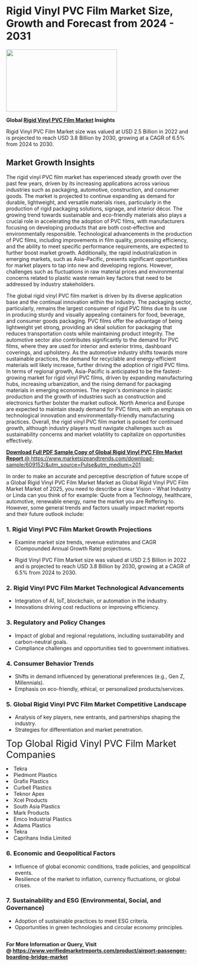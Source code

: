 <H1>Rigid Vinyl PVC Film Market Size, Growth and Forecast from 2024 - 2031</H1><img class="aligncenter size-medium wp-image-584254" src="https://thirdeyenews.in/wp-content/uploads/2024/09/Global-Market-Research-300x168.jpeg" alt="" width="300" height="168" /><p><strong>Global&nbsp;<a href="https://www.marketsizeandtrends.com/download-sample/609152/&amp;utm_source=Pulse&amp;utm_medium=201">Rigid Vinyl PVC Film Market</a> Insights</strong></p><p>Rigid Vinyl PVC Film Market size was valued at USD 2.5 Billion in 2022 and is projected to reach USD 3.8 Billion by 2030, growing at a CAGR of 6.5% from 2024 to 2030.</p><p><h2>Market Growth Insights</h2> <p>The rigid vinyl PVC film market has experienced steady growth over the past few years, driven by its increasing applications across various industries such as packaging, automotive, construction, and consumer goods. The market is projected to continue expanding as demand for durable, lightweight, and versatile materials rises, particularly in the production of rigid packaging solutions, signage, and interior décor. The growing trend towards sustainable and eco-friendly materials also plays a crucial role in accelerating the adoption of PVC films, with manufacturers focusing on developing products that are both cost-effective and environmentally responsible. Technological advancements in the production of PVC films, including improvements in film quality, processing efficiency, and the ability to meet specific performance requirements, are expected to further boost market growth. Additionally, the rapid industrialization in emerging markets, such as Asia-Pacific, presents significant opportunities for market players to tap into new and developing regions. However, challenges such as fluctuations in raw material prices and environmental concerns related to plastic waste remain key factors that need to be addressed by industry stakeholders.</p> <p><a href="#"></a></p> <p>The global rigid vinyl PVC film market is driven by its diverse application base and the continual innovation within the industry. The packaging sector, particularly, remains the largest consumer of rigid PVC films due to its use in producing sturdy and visually appealing containers for food, beverage, and consumer goods packaging. PVC films offer the advantage of being lightweight yet strong, providing an ideal solution for packaging that reduces transportation costs while maintaining product integrity. The automotive sector also contributes significantly to the demand for PVC films, where they are used for interior and exterior trims, dashboard coverings, and upholstery. As the automotive industry shifts towards more sustainable practices, the demand for recyclable and energy-efficient materials will likely increase, further driving the adoption of rigid PVC films. In terms of regional growth, Asia-Pacific is anticipated to be the fastest-growing market for rigid vinyl PVC films, driven by expanding manufacturing hubs, increasing urbanization, and the rising demand for packaging materials in emerging economies. The region's dominance in plastic production and the growth of industries such as construction and electronics further bolster the market outlook. North America and Europe are expected to maintain steady demand for PVC films, with an emphasis on technological innovation and environmentally-friendly manufacturing practices. Overall, the rigid vinyl PVC film market is poised for continued growth, although industry players must navigate challenges such as sustainability concerns and market volatility to capitalize on opportunities effectively.</p> <p><a href="#"></p><p><span class=""><strong>Download Full PDF Sample Copy of Global Rigid Vinyl PVC Film Market Report</strong> @ <a href="https://www.marketsizeandtrends.com/download-sample/609152/&amp;utm_source=Pulse&amp;utm_medium=201" target="_blank">https://www.marketsizeandtrends.com/download-sample/609152/&amp;utm_source=Pulse&amp;utm_medium=201</a></span></p><p>In order to make an accurate and perceptive description of future scope of a Global&nbsp;Rigid Vinyl PVC Film Market Market as Global&nbsp;Rigid Vinyl PVC Film Market Market of 2025, you need to describe a clear Vision &ndash; What Industry or Linda can you think of for example: Quote from a Technology, healthcare, automotive, renewable energy, name the market you are Reffering to. However, some general trends and factors usually impact market reports and their future outlook include:</p><h3>1.&nbsp;<strong>Rigid Vinyl PVC Film Market Growth Projections</strong></h3><ul><li>Examine market size trends, revenue estimates and CAGR (Compounded Annual Growth Rate) projections.</li><li><p>Rigid Vinyl PVC Film Market size was valued at USD 2.5 Billion in 2022 and is projected to reach USD 3.8 Billion by 2030, growing at a CAGR of 6.5% from 2024 to 2030.</p></li></ul><h3>2.&nbsp;<strong>Rigid Vinyl PVC Film Market Technological Advancements</strong></h3><ul><li>Integration of AI, IoT, blockchain, or automation in the industry.</li><li>Innovations driving cost reductions or improving efficiency.</li></ul><h3>3.&nbsp;<strong>Regulatory and Policy Changes</strong></h3><ul><li>Impact of global and regional regulations, including sustainability and carbon-neutral goals.</li><li>Compliance challenges and opportunities tied to government initiatives.</li></ul><h3>4.&nbsp;<strong>Consumer Behavior Trends</strong></h3><ul><li>Shifts in demand influenced by generational preferences (e.g., Gen Z, Millennials).</li><li>Emphasis on eco-friendly, ethical, or personalized products/services.</li></ul><h3>5.&nbsp;<strong>Global Rigid Vinyl PVC Film Market Competitive Landscape</strong></h3><ul><li>Analysis of key players, new entrants, and partnerships shaping the industry.</li><li>Strategies for differentiation and market penetration.</li></ul><p data-pm-slice="1 1 []"><span style="color: inherit; font-family: inherit; font-size: 25px;">Top Global Rigid Vinyl PVC Film Market Companies</span></p><div class="" data-test-id=""><p><li>Tekra</li><li> Piedmont Plastics</li><li> Grafix Plastics</li><li> Curbell Plastics</li><li> Teknor Apex</li><li> Xcel Products</li><li> South Asia Plastics</li><li> Mark Products</li><li> Emco Industrial Plastics</li><li> Adams Plastics</li><li> Tekra</li><li> Caprihans India Limited</li></p></div><h3>6.&nbsp;<strong>Economic and Geopolitical Factors</strong></h3><ul><li>Influence of global economic conditions, trade policies, and geopolitical events.</li><li>Resilience of the market to inflation, currency fluctuations, or global crises.</li></ul><h3>7.&nbsp;<strong>Sustainability and ESG (Environmental, Social, and Governance)</strong></h3><ul><li>Adoption of sustainable practices to meet ESG criteria.</li><li>Opportunities in green technologies and circular economy principles.</li></ul><h2><strong style="font-size: 14px;">For More Information or Query, Visit @&nbsp;</strong><a style="background-color: #ffffff; font-size: 14px;" href="https://www.marketsizeandtrends.com/report/rigid-vinyl-pvc-film-market/" target="_blank">https://www.verifiedmarketreports.com/product/airport-passenger-boarding-bridge-market</a></h2>

